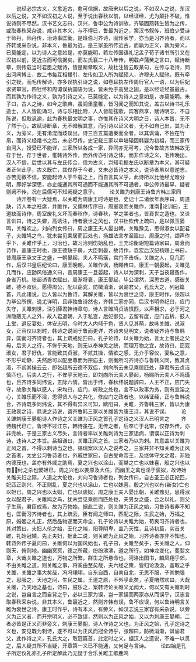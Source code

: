 <!-- { "loadSidebar": true } -->
　　说经必宗古义，义愈近古，愈可信据，故唐宋以后之说，不如汉人之说，东汉以后之说，又不如汉初之人说，至于说出春秋以前，以经证经，尤为颠扑不破，惟说诗则不尽然，汉书艺文志曰，汉兴，鲁申公为诗训故，齐辕固燕韩生皆为之传，或取春秋采杂说，咸非其本义，与不得已，鲁最为近之，案汉书叙传，班伯少受诗于师丹，师丹传，治诗事匡衡，是班伯习齐诗，固传家学，亦当是习齐诗者，而以齐韩或采杂说，非本义，鲁最为近，是三家虽所传近古，而孰为正义，孰为旁义，已莫能定，以为诗人之意如是，亦莫能明，若左传国语礼记孟子荀子诸书所引又在汉初以前，更近古而可信据矣，而左氏襄二十八年传，明载卢蒲癸之言曰，赋诗断章，则传载当时君臣之赋诗，皆是断章取义，故杜注皆云取某句，左传与毛诗，同出河间博士，故二书每互相援引，左传如卫人所为赋硕人，许穆夫人赋驰，既有牵引之疑，而毛传解诗，亦多误执引诗之说，如卷耳执左传周行官人一语，以为后妃求贤审官，四牡怀和周诹误执国语为说，皆未免于高叟之固，是以经证经虽最古，而其孰为作诗之义，孰为引诗之义，已莫能定，以为诗人之意如是，亦莫能明，朱子曰，古人之诗，如今之歌典，虽闾里童稚，皆习闻之而知其说，盖古以诗书礼乐造士，人人皆能诵习，诗与乐相比附，人人皆能弦歌，宾客燕享，赋诗明志，不自陈说，但取讽谕，此为春秋最文明之事，亦惟其在诗义大明之日，诗人本旨，无不了然于心，故赋诗断章，无不暗解其意，而引诗以证义者，无不如自己出，其为正义，为旁义，无有淆混而歧误出，诗三百五篇遭秦而全者，以其讽诵，不独在竹帛，而诗义经燔书之后，未必尽传，史记载三家以申培辕固韩婴为初祖，而三家传自河入，授受已不能详，三家所以各成一家，异同亦无可考，况今鲁故齐故韩故无存于世，存于世者，惟韩诗外传，而外传亦引诗之体，而非作诗之义，毛传晚出，汉人不信，后世以其与左氏传合，信为古义，岂知毛据左氏以断章为本义，其可疑者正坐此乎，古义既亡，其仅存于今者，又未必皆诗之本义，说诗者虽以意逆志，亦苦无徵不信，安能起诗人于千载之上，而自言其义乎，此诗所以比他经尤难分明，即好学深思，亦止能通其所可通而不能通其所不可通者，申公传诗最早，疑者则阙不传，况在后儒可不知阙疑之意乎。
　　论关雎为刺康王诗鲁齐韩三家同
　　诗开卷有一大疑焉，以关雎为周康王时诗是也，史记十二诸侯年表序曰，周道缺，诗人本之衽席，并雎作，又儒林传序曰，周室衰而关雎作，淮南论训曰，王道缺而诗作，周室废礼义坏而春秋作，诗春秋，学之美者也，皆衰世之造也，又诠言训曰，诗之失僻，高诱注，诗者衰世之风也，汉书杜钦传上疏曰，是以佩玉晏鸣，关雎欢之，刘向列女传曰，周之康王夫人晏出朝，关雎豫见，思得淑女以配君子，夫雎鸠之鸟，犹未尝见乘居而匹处也，扬雄法言孝至篇曰，周康之时，颂声作乎下，关雎作乎上，习治也，故习治则伤始乱也，王充论衡谢短篇诗家曰，周衰而诗作，盖康王时也，康王德缺于房，大臣刺晏，故诗作，袁宏后汉纪杨赐上书曰，昔周康王承文王之盛，一朝晏起，夫人不鸣璜，宫门不击柝，关雎之人，见几而作，后汉书皇后纪论曰，康王晚朝，关雎作讽，杨赐传曰，康王一朝晏起，关雎见几而作，应劭风俗通义曰，昔周康王一旦晏起，诗人以为深刺，天子当夜寝蚤作，身省万机，张超诮青衣赋曰，周渐将衰，康王晏起，毕公谓然，深思古道，感彼关雎，德不双侣，愿得周公，配以窈窕，防微消渐，讽谕君父，孔氏大之，列冠篇首，凡此诸说，后人皆以为鲁诗，其解关雎，皆以为衰世之诗，康王时作，张超以为毕公所撰，说尤详明，且非独鲁诗然也，齐韩二家亦同，后汉书明帝纪曰，应门失守，关雎刺世，注引薛君韩诗章句，诗人言雎鸠贞洁慎匹，以声相求，必于河之洲隐蔽无人之外，故人君退朝，入于私宫，后妃御见，去留有度，应门击柝，鼓人上堂，退反宴处，体安志明，今时大人内倾于色，贤人见其萌，故咏关雎，说淑女，正容仪以刺时，韩诗之说同于鲁而更详，齐诗未见明文，说者疑齐诗与鲁韩异，匡衡习齐诗者也，其上疏戒妃匹曰，孔子论诗，以关雎为始，言太上者民之父母，后夫人之行，不侔乎天地，则无以奉神灵之统，而理万物之宜，故诗曰，窈窕淑女，君子好仇，言能致其贞淑，不贰其操，情欲之感，无介乎容仪，宴私之意，不形乎动静，夫然后可以配至尊而为宗庙主，则衡所习齐诗亦与鲁韩义同，致其贞淑，不贰其操云云，即张超所云德不双侣，刘向所云未见乘居匹处，薛君所云贞洁慎匹也，后夫人之行，不侔乎天地云，即刘向所云夫人晏起，杨赐所云夫人不鸣璜也，且齐诗多同纬说，五际六情，皆出于纬，春秋纬说题辞曰，人主不正，应门失守，故歌关雎以感人，宋均曰，应门，听政之处也，言不以政事为务，则有宣淫之心，关雎乐而不淫，思得贤人与之共化，修应门之政者也，以纬证经，正与鲁韩说合，齐诗既多同纬说，其不得有异义可知，欧阳曰，关雎，齐鲁韩三家，皆以为康王政衰之诗，晁说之诗说，谓齐鲁韩三家以关雎皆为康王诗，其说不误。
　　论关雎刺康王晏朝诗人作诗之义关雎为正风之首孔子定诗之义汉人已明言之
　　齐诗魏代已亡，鲁诗不过江东，韩诗虽在，无传之者，后卒亡于北宋，仅存外传，亦非完帙，于是三家古义尽失，言诗者率以关雎刺诗为三家诟病，谓误以正诗为刺诗，违诗人之本旨。吕祖谦曰，关雎正风之首。三家者乃以为刺。其意盖以关雎为正风之首，不得以刺诗当之也，锡瑞案以汉人之说考之，三家并非不知关雎为正风之首者，太史公习鲁诗者也，外戚世家曰，自古受命帝王，及继体守文之君，非独内德茂也，盖亦有外戚之助焉，夏之兴也以涂山，而桀之亡也以妹喜，殷之兴也以有，纣之杀也嬖妲已，周之兴也以姜原及大任，而幽王之禽也淫于褒姒，故诗始关雎夫妇之际，人道之大伦也，刘向习鲁诗者也，列女传曰，自古圣王必正妃匹，妃匹正则兴，不正则乱，夏之兴也以涂山，亡也以妹喜，殷之兴也以有{新女}亡也以妲已，周之兴也以太姒，亡也以褒姒，周之康王夫人晏出朝，关雎豫见，思得淑女以配君子，关雎鸠之鸟，犹未尝见乘居而匹处也，夫男女之盛，合之以礼，则父子生焉，君臣成焉，故为万物始，据此二说，则关雎为正风之始，习鲁诗者非不知也，匡衡习齐诗者也，其上疏云，臣有闻之师曰，匹配之际，生民之始，万福之原，婚姻之礼正，然后品物遂而天命全，孔子论诗以关雎为始，荀爽习齐诗者也，其对策曰，夫妇人伦之始，王化之端，阳尊阴卑，盖乃天性，且诗初篇，实首关雎，礼始冠婚，先正夫妇，据此二说，则关雎为正风之始，习齐诗者亦非不知也，韩诗外传子夏问曰，关雎何以为国风始也，孔子曰，关雎至矣乎，夫关雎之人，仰则天，俯则地，幽幽冥冥，德之所藏，纷纷沸沸，道之所行，如神龙变化，斐斐文章，大哉关雎之道也，万物之所繁，群生之所悬命也，河洛出图书，麟凤翔乎郊，不由关雎之道，则关雎之事，将奚由至矣哉，夫六经之策，皆归论汲汲，盖取之乎关雎，关雎之事大矣哉，冯冯翊翊，自东自西，自南自北，无思不服，子其勉强之，思服之，天地之间，生民之属，王道之原，不外乎此矣，子夏喟然欢曰，大哉关雎，乃天地之基也，诗曰，鼓乐之，案韩诗论关雎义尤闳大，何以又有关雎刺时之说，岂自言之而自背之乎，必以三家为误，岂一家误而两家亦从而误乎，汉志言取春秋采杂说，非其本义，鲁最近之，然则齐韩有误，鲁不应误，何以鲁诗明言关雎为衰世之诗，康王时作乎，诗有本义，有旁义，如汉志说三家容有采杂说，以旁义为正义者，而开宗明义，必不致误，然则以为正风之始，又以为刺康王晏朝，二者必皆是正义而非旁义，刺康王晏朝，诗人作诗之义也，为正风之始，孔子定诗之义也，安见既为刺诗，遂不可以为正风而冠全诗乎，张超曰，防微消渐，讽谕君父，此作诗之义，孔氏大之，取冠篇首，此定时之义，据汉人之遗说，不难一以贯之，后人疑其所不当疑，开章第一义已不能通，又何足与言诗。
　　论四始是孔子所定仪礼亦孔子所定解此乃无疑于合乐关雎工歌鹿鸣
